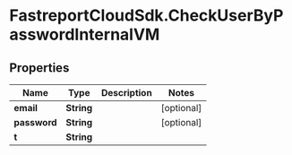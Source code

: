 # FastreportCloudSdk.CheckUserByPasswordInternalVM

## Properties

Name | Type | Description | Notes
------------ | ------------- | ------------- | -------------
**email** | **String** |  | [optional] 
**password** | **String** |  | [optional] 
**t** | **String** |  | 


